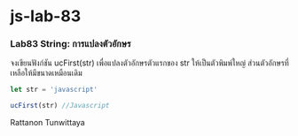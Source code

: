 # js-lab-83
### Lab83 String: การแปลงตัวอักษร
จงเขียนฟังก์ชัน ucFirst(str) เพื่อแปลงตัวอักษรตัวแรกของ str ให้เป็นตัวพิมพ์ใหญ่ ส่วนตัวอักษรที่เหลือให้มีขนาดเหมือนเดิม

```JavaScript
let str = 'javascript'

ucFirst(str) //Javascript
```
Rattanon Tunwittaya
